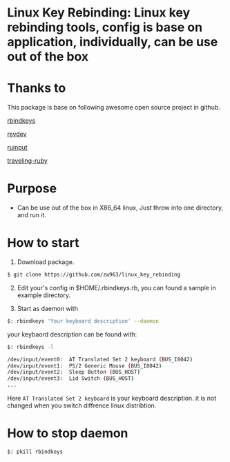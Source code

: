 # Linux Key Rebinding:  Linux key rebinding tools, config is base on application, individually, can be use out of the box

# Thanks to

This package is base on following awesome open source project in github.

[rbindkeys](https://github.com/kui/rbindkeys)

[revdev](https://github.com/kui/revdev)

[ruinput](https://github.com/kui/ruinput)

[traveling-ruby](https://github.com/phusion/traveling-ruby)

# Purpose

- Can be use out of the box in X86_64 linux, Just throw into one directory, and run it.

# How to start

1. Download package.

```sh
$ git clone https://github.com/zw963/linux_key_rebinding
```

2. Edit your's config in $HOME/.rbindkeys.rb, you can found a sample in example directory.

3. Start as daemon with
```sh
$: rbindkeys 'Your keyboard description' --daemon
```

your keybaord description can be found with:
```sh
$: rbindkeys -l

/dev/input/event0:	AT Translated Set 2 keyboard (BUS_I8042)
/dev/input/event1:	PS/2 Generic Mouse (BUS_I8042)
/dev/input/event2:	Sleep Button (BUS_HOST)
/dev/input/event3:	Lid Switch (BUS_HOST)
...
```

Here `AT Translated Set 2 keyboard` is your keyboard description.
it is not changed when you switch diffrence linux distribtion.

# How to stop daemon

```sh
$: pkill rbindkeys
```
